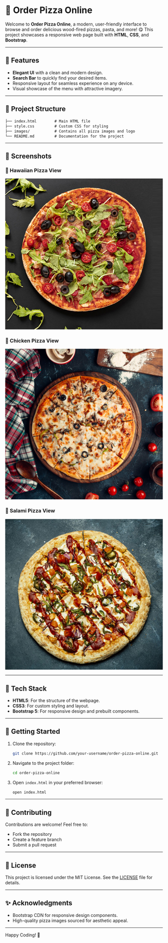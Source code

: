 # 🍕 Order Pizza Online

Welcome to **Order Pizza Online**, a modern, user-friendly interface to browse and order delicious wood-fired pizzas, pasta, and more! 😋 This project showcases a responsive web page built with **HTML**, **CSS**, and **Bootstrap**.

---

## 🌟 Features

- **Elegant UI** with a clean and modern design.
- **Search Bar** to quickly find your desired items.
- Responsive layout for seamless experience on any device.
- Visual showcase of the menu with attractive imagery.

---

## 📂 Project Structure

```
├── index.html        # Main HTML file
├── style.css         # Custom CSS for styling
├── images/           # Contains all pizza images and logo
└── README.md         # Documentation for the project
```

---

## 📸 Screenshots

### 🍍 Hawaiian Pizza View
![Hawaiian Pizza](images/hawaiian.jpg)

### 🍗 Chicken Pizza View
![Chicken Pizza](images/chicken.jpg)

### 🧀 Salami Pizza View
![Salami Pizza](images/salami.jpg)

---

## 🔧 Tech Stack

- **HTML5**: For the structure of the webpage.
- **CSS3**: For custom styling and layout.
- **Bootstrap 5**: For responsive design and prebuilt components.

---

## 🚀 Getting Started

1. Clone the repository:
   ```bash
   git clone https://github.com/your-username/order-pizza-online.git
   ```
2. Navigate to the project folder:
   ```bash
   cd order-pizza-online
   ```
3. Open `index.html` in your preferred browser:
   ```bash
   open index.html
   ```

---

## 🤝 Contributing

Contributions are welcome! Feel free to:
- Fork the repository
- Create a feature branch
- Submit a pull request

---

## 📄 License

This project is licensed under the MIT License. See the [LICENSE](LICENSE) file for details.

---

## ✨ Acknowledgments

- Bootstrap CDN for responsive design components.
- High-quality pizza images sourced for aesthetic appeal.

---

Happy Coding! 🚀
